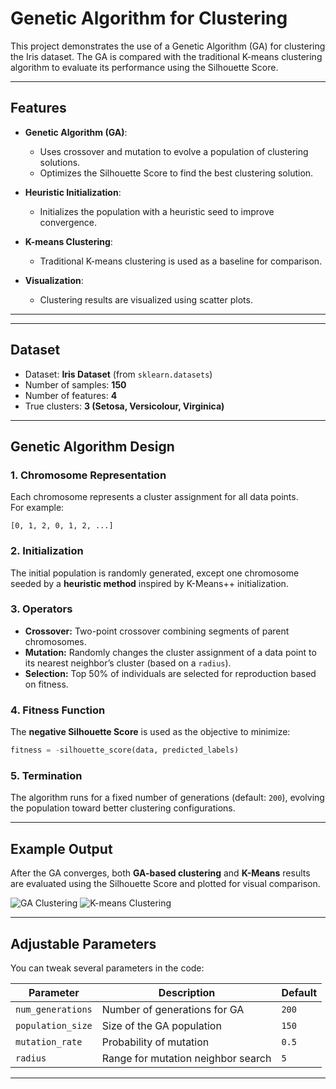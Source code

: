 # Genetic Algorithm for Clustering

This project demonstrates the use of a Genetic Algorithm (GA) for clustering the Iris dataset. The GA is compared with the traditional K-means clustering algorithm to evaluate its performance using the Silhouette Score.

---

## Features

- **Genetic Algorithm (GA)**:
  - Uses crossover and mutation to evolve a population of clustering solutions.
  - Optimizes the Silhouette Score to find the best clustering solution.

- **Heuristic Initialization**:
  - Initializes the population with a heuristic seed to improve convergence.

- **K-means Clustering**:
  - Traditional K-means clustering is used as a baseline for comparison.

- **Visualization**:
  - Clustering results are visualized using scatter plots.
---

---

## Dataset

- Dataset: **Iris Dataset** (from `sklearn.datasets`)
- Number of samples: **150**
- Number of features: **4**
- True clusters: **3 (Setosa, Versicolour, Virginica)**

---

## Genetic Algorithm Design

### 1. **Chromosome Representation**
Each chromosome represents a cluster assignment for all data points.  
For example:
```
[0, 1, 2, 0, 1, 2, ...]
```

### 2. **Initialization**
The initial population is randomly generated, except one chromosome seeded by a **heuristic method** inspired by K-Means++ initialization.

### 3. **Operators**
- **Crossover:** Two-point crossover combining segments of parent chromosomes.
- **Mutation:** Randomly changes the cluster assignment of a data point to its nearest neighbor’s cluster (based on a `radius`).
- **Selection:** Top 50% of individuals are selected for reproduction based on fitness.

### 4. **Fitness Function**
The **negative Silhouette Score** is used as the objective to minimize:
```python
fitness = -silhouette_score(data, predicted_labels)
```

### 5. **Termination**
The algorithm runs for a fixed number of generations (default: `200`), evolving the population toward better clustering configurations.

---

## Example Output

After the GA converges, both **GA-based clustering** and **K-Means** results are evaluated using the Silhouette Score and plotted for visual comparison.

 ![GA Clustering](ga.png)  ![K-means Clustering](kmeans.png)



---

## Adjustable Parameters

You can tweak several parameters in the code:

| Parameter | Description | Default |
|------------|--------------|----------|
| `num_generations` | Number of generations for GA | `200` |
| `population_size` | Size of the GA population | `150` |
| `mutation_rate` | Probability of mutation | `0.5` |
| `radius` | Range for mutation neighbor search | `5` |

---
